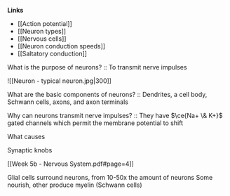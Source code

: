 **Links**
- [[Action potential]]
- [[Neuron types]]
- [[Nervous cells]]
- [[Neuron conduction speeds]]
- [[Saltatory conduction]]

What is the purpose of neurons? :: To transmit nerve impulses

![[Neuron - typical neuron.jpg|300]]

What are the basic components of neurons? :: Dendrites, a cell body, Schwann cells, axons, and axon terminals


Why can neurons transmit nerve impulses? :: They have $\ce{Na+ \& K+}$ gated channels which permit the membrane potential to shift

What causes 

Synaptic knobs

[[Week 5b - Nervous System.pdf#page=4]]


Glial cells surround neurons, from 10-50x the amount of neurons
Some nourish, other produce myelin (Schwann cells)